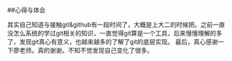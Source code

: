 ##心得与体会

其实自己知道与接触git&github有一段时间了，大概是上大二的时候把。之前一直没怎么系统的学过git相关的知识，一直觉得git算是一个工具，后来慢慢理解的多了，发现git真心有意义，也越来越多的了解了git的底层实现。
最后，真心感谢一下廖老师。真的谢谢。不知不觉发现自己变化了很多。
